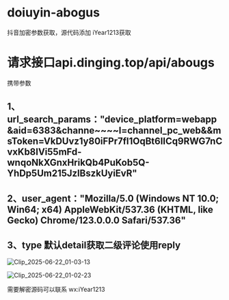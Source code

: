 # doiuyin-abogus
抖音加密参数获取，源代码添加 iYear1213获取 
# 请求接口api.dinging.top/api/abougs
携带参数 
## 1、url_search_params："device_platform=webapp&aid=6383&channe~~~~l=channel_pc_web&&msToken=VkDUvz1y80iFPr7fI1OqBt6IICq9RWG7nCvxKb8IVi55mFd-wnqoNkXGnxHrikQb4PuKob5Q-YhDp5Um215JzlBszkUyiEvR"
## 2、user_agent："Mozilla/5.0 (Windows NT 10.0; Win64; x64) AppleWebKit/537.36 (KHTML, like Gecko) Chrome/123.0.0.0 Safari/537.36"
## 3、type 默认detail获取二级评论使用reply
     
![Clip_2025-06-22_01-03-13](https://github.com/user-attachments/assets/582c9e5e-ff56-4df0-819a-304c4f9eca10)

![Clip_2025-06-22_01-02-23](https://github.com/user-attachments/assets/c85e4823-1146-41a2-b40a-d4c0852b5d5b)


需要解密源码可以联系 wx:iYear1213
